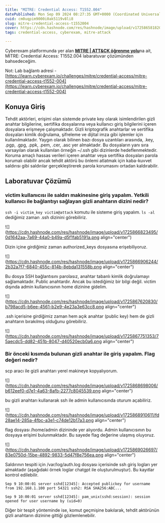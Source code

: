 ```yaml
---
title: "MITRE: Credential Access: T1552.004"
datePublished: Mon Sep 09 2024 08:27:35 GMT+0000 (Coordinated Universal Time)
cuid: cm0uqpim9000i0ak5119v8li8
slug: mitre-credential-access-t1552004
cover: https://cdn.hashnode.com/res/hashnode/image/upload/v1725865818202/ff0f8104-6ec3-438a-aa71-944f3d5ef696.png
tags: credential-access, cyberexam, mitre-attack

---
```


Cyberexam platformunda yer alan [**MITRE | ATT&CK öğrenme yolu**](https://learn.cyberexam.io/learning-modules/mitre-att-ck)na ait, MITRE: Credential Access: T1552.004 labaratuvar çözümünden bahsedeceğim.

Not: Lab bağlantı adresi - [https://learn.cyberexam.io/challenges/mitre/credential-access/mitre-credential-access-t1552-004](https://learn.cyberexam.io/challenges/mitre/credential-access/mitre-credential-access-t1552-004)

## Konuya Giriş

Tehdit aktörleri, erişimi olan sistemde private key olarak isimlendirilen gizli anahtar bilgilerine, sertifika dosyalarına veya kullanıcı giriş bilgilerini içeren dosyalara erişmeye çalışmaktadır. Gizli kriptografik anahtarlar ve sertifika dosyaları kimlik doğrulama, şifreleme ve dijital imza gibi işlemler için kullanılmaktadır. Yaygın olarak bilinen bazı dosya uzantıları arasında, .key, .pgp, .gpg, .ppk, .pem, .cer, .asc yer almaktadır. Bu dosyaların yanı sıra varsayılan olarak kullanılan örneğin ~/.ssh gibi dizinlerde hedeflenmektedir. Koruma amaçlı hassas verileri içeren anahtar veya sertifika dosyaları parola korumalı olabilir ancak tehdit aktörü bu önlemi atlatmak için kaba-kuvvet saldırısı gibi saldırılar gerçekleştirerek parola korumasını ortadan kaldırabilir.

## Laboratuvar Çözümü

### victim kullanıcısı ile saldırı makinesine giriş yapalım. Yetkili kullanıcı ile bağlantıyı sağlayan gizli anahtarın dizini nedir?

`ssh -i victim_key victim@attack` komutu ile sisteme giriş yapalım. `ls -al` dediğimiz zaman .ssh dizinini görebiliriz.

![](https://cdn.hashnode.com/res/hashnode/image/upload/v1725866823495/0d1642aa-7a69-44a0-b49a-d5f1fab5191a.png align="center")

Dizin içine girdiğimiz zaman authorized\_keys dosyasına erişebiliyoruz.

![](https://cdn.hashnode.com/res/hashnode/image/upload/v1725866906244/2b32a7f7-6840-455c-814b-8ebda131558b.png align="center")

Bu dosya SSH bağlantısını parolasız, anahtar tabanlı kimlik doğrulamayı sağlamaktadır. Public anahtardır. Ancak bu istediğimiz bir bilgi değil. victim dışında admin kullanıcısının home dizinine gidelim.

![](https://cdn.hashnode.com/res/hashnode/image/upload/v1725867620830/b798acd5-b6ee-4561-b2e9-4e23a3e63cc8.png align="center")

.ssh içerisine girdiğimiz zaman hem açık anahtar (public key) hem de gizli anahtarın bırakılmış olduğunu görebiliriz.

![](https://cdn.hashnode.com/res/hashnode/image/upload/v1725867751353/75aecdc5-dd82-451b-8047-d40520ecb0a6.png align="center")

### Bir önceki kısımda bulunan gizli anahtar ile giriş yapalım. Flag değeri nedir?

scp aracı ile gizli anahtarı yerel makineye kopyalıyorum.

![](https://cdn.hashnode.com/res/hashnode/image/upload/v1725868698006/b612eef0-d7e1-4a63-8afb-2277c8045539.png align="center")

bu gizli anahtarı kullanarak ssh ile admin kullanıcısında oturum açabiliriz.

![](https://cdn.hashnode.com/res/hashnode/image/upload/v1725868910611/fd28ae14-285a-4fbc-a3e1-c74de12b17a3.png align="center")

flag dosyası /home/admin dizininde yer alıyordu. Admin kullanıcısının bu dosyaya erişimi bulunmaktadır. Bu sayede flag değerine ulaşmış oluyoruz.

![](https://cdn.hashnode.com/res/hashnode/image/upload/v1725869026697/83e0750d-15be-4892-9833-5d47f8e756ea.png align="center")

Saldırının tespiti için /var/log/auth.log dosyası içerisinde ssh giriş logları yer almaktadır (aşağıdaki örnek loglar chatgpt ile oluşturulmuştur). Bu kayıtlar kontrol edilebilir.

`Sep 9 10:00:01 server sshd[12345]: Accepted publickey for username from 192.168.1.100 port 54321 ssh2: RSA SHA256:ABC...`

`Sep 9 10:00:01 server sshd[12345]: pam_unix(sshd:session): session opened for user username by (uid=0)`

Diğer bir tespit yönteminde ise, komut geçmişine bakılarak, tehdit aktörünün gizli anahtarın dizinine gittiği gözlemlenebilir.